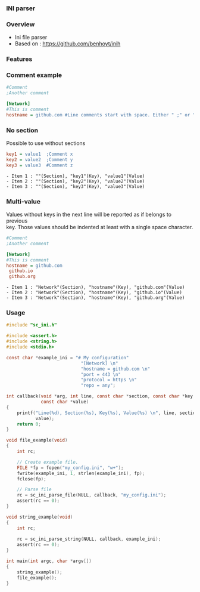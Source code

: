 ### INI parser

### Overview

- Ini file parser
- Based on : https://github.com/benhoyt/inih

### Features

### Comment example
```ini
#Comment
;Another comment

[Network]
#This is comment
hostname = github.com #Line comments start with space. Either " ;" or " #"  
```


### No section
Possible to use without sections

```ini
key1 = value1  ;Comment x
key2 = value2  ;Comment y
key3 = value3  #Comment z
```
```
- Item 1 : ""(Section), "key1"(Key), "value1"(Value)
- Item 2 : ""(Section), "key2"(Key), "value2"(Value)
- Item 3 : ""(Section), "key3"(Key), "value3"(Value)
```

### Multi-value
Values without keys in the next line will be reported as if belongs to previous   
key. Those values should be indented at least with a single space character.

```ini
#Comment
;Another comment

[Network]
#This is comment
hostname = github.com
 github.io
 github.org 
```
```
- Item 1 : "Network"(Section), "hostname"(Key), "github.com"(Value)
- Item 2 : "Network"(Section), "hostname"(Key), "github.io"(Value)
- Item 3 : "Network"(Section), "hostname"(Key), "github.org"(Value)
```

### Usage


```c
#include "sc_ini.h"

#include <assert.h>
#include <string.h>
#include <stdio.h>

const char *example_ini = "# My configuration"
                            "[Network] \n"
                            "hostname = github.com \n"
                            "port = 443 \n"
                            "protocol = https \n"
                            "repo = any";

int callback(void *arg, int line, const char *section, const char *key,
             const char *value)
{
    printf("Line(%d), Section(%s), Key(%s), Value(%s) \n", line, section, key, 
           value);
    return 0;
}

void file_example(void)
{
    int rc;

    // Create example file.
    FILE *fp = fopen("my_config.ini", "w+");
    fwrite(example_ini, 1, strlen(example_ini), fp);
    fclose(fp);

    // Parse file
    rc = sc_ini_parse_file(NULL, callback, "my_config.ini");
    assert(rc == 0);
}

void string_example(void)
{
    int rc;
    
    rc = sc_ini_parse_string(NULL, callback, example_ini);
    assert(rc == 0);
}

int main(int argc, char *argv[])
{
    string_example();
    file_example();
}
```